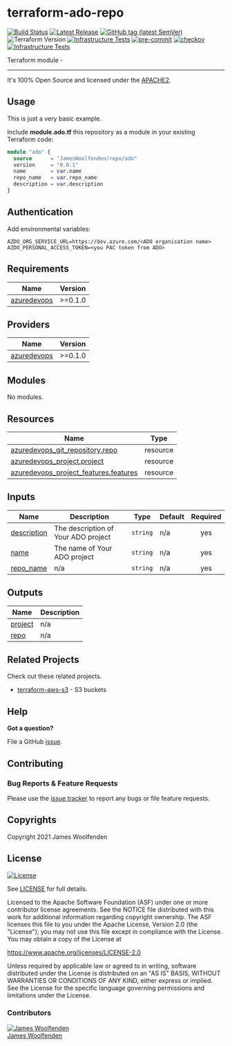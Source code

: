# terraform-ado-repo

[![Build Status](https://github.com/JamesWoolfenden/terraform-ado-repo/workflows/Verify%20and%20Bump/badge.svg?branch=master)](https://github.com/JamesWoolfenden/terraform-ado-repo)
[![Latest Release](https://img.shields.io/github/release/JamesWoolfenden/terraform-ado-repo.svg)](https://github.com/JamesWoolfenden/terraform-ado-repo/releases/latest)
[![GitHub tag (latest SemVer)](https://img.shields.io/github/tag/JamesWoolfenden/terraform-ado-repo.svg?label=latest)](https://github.com/JamesWoolfenden/terraform-ado-repo/releases/latest)
![Terraform Version](https://img.shields.io/badge/tf-%3E%3D0.14.0-blue.svg)
[![Infrastructure Tests](https://www.bridgecrew.cloud/badges/github/JamesWoolfenden/terraform-ado-repo/cis_aws)](https://www.bridgecrew.cloud/link/badge?vcs=github&fullRepo=JamesWoolfenden%2Fterraform-ado-repo&benchmark=CIS+AWS+V1.2)
[![pre-commit](https://img.shields.io/badge/pre--commit-enabled-brightgreen?logo=pre-commit&logoColor=white)](https://github.com/pre-commit/pre-commit)
[![checkov](https://img.shields.io/badge/checkov-verified-brightgreen)](https://www.checkov.io/)
[![Infrastructure Tests](https://www.bridgecrew.cloud/badges/github/jameswoolfenden/terraform-ado-repo/general)](https://www.bridgecrew.cloud/link/badge?vcs=github&fullRepo=JamesWoolfenden%2Fterraform-ado-repo&benchmark=INFRASTRUCTURE+SECURITY)

Terraform module -

---

It's 100% Open Source and licensed under the [APACHE2](LICENSE).

## Usage

This is just a very basic example.

Include **module.ado.tf** this repository as a module in your existing Terraform code:

```terraform
module "ado" {
  source      = "JamesWoolfenden/repo/ado"
  version     = "0.0.1"
  name        = var.name
  repo_name   = var.repo_name
  description = var.description
}
```

## Authentication

Add environmental variables:

```cli
AZDO_ORG_SERVICE_URL=https://dev.azure.com/<ADO organisation name>
AZDO_PERSONAL_ACCESS_TOKEN=<you PAC token from ADO>
```

<!-- BEGINNING OF PRE-COMMIT-TERRAFORM DOCS HOOK -->
## Requirements

| Name | Version |
|------|---------|
| <a name="requirement_azuredevops"></a> [azuredevops](#requirement\_azuredevops) | >=0.1.0 |

## Providers

| Name | Version |
|------|---------|
| <a name="provider_azuredevops"></a> [azuredevops](#provider\_azuredevops) | >=0.1.0 |

## Modules

No modules.

## Resources

| Name | Type |
|------|------|
| [azuredevops_git_repository.repo](https://registry.terraform.io/providers/microsoft/azuredevops/latest/docs/resources/git_repository) | resource |
| [azuredevops_project.project](https://registry.terraform.io/providers/microsoft/azuredevops/latest/docs/resources/project) | resource |
| [azuredevops_project_features.features](https://registry.terraform.io/providers/microsoft/azuredevops/latest/docs/resources/project_features) | resource |

## Inputs

| Name | Description | Type | Default | Required |
|------|-------------|------|---------|:--------:|
| <a name="input_description"></a> [description](#input\_description) | The description of Your ADO project | `string` | n/a | yes |
| <a name="input_name"></a> [name](#input\_name) | The name of Your ADO project | `string` | n/a | yes |
| <a name="input_repo_name"></a> [repo\_name](#input\_repo\_name) | n/a | `string` | n/a | yes |

## Outputs

| Name | Description |
|------|-------------|
| <a name="output_project"></a> [project](#output\_project) | n/a |
| <a name="output_repo"></a> [repo](#output\_repo) | n/a |
<!-- END OF PRE-COMMIT-TERRAFORM DOCS HOOK -->

## Related Projects

Check out these related projects.

- [terraform-aws-s3](https://github.com/jameswoolfenden/terraform-aws-s3) - S3 buckets

## Help

**Got a question?**

File a GitHub [issue](https://github.com/JamesWoolfenden/terraform-ado-repo/issues).

## Contributing

### Bug Reports & Feature Requests

Please use the [issue tracker](https://github.com/JamesWoolfenden/terraform-ado-repo/issues) to report any bugs or file feature requests.

## Copyrights

Copyright 2021 James Woolfenden

## License

[![License](https://img.shields.io/badge/License-Apache%202.0-blue.svg)](https://opensource.org/licenses/Apache-2.0)

See [LICENSE](LICENSE) for full details.

Licensed to the Apache Software Foundation (ASF) under one
or more contributor license agreements. See the NOTICE file
distributed with this work for additional information
regarding copyright ownership. The ASF licenses this file
to you under the Apache License, Version 2.0 (the
"License"); you may not use this file except in compliance
with the License. You may obtain a copy of the License at

<https://www.apache.org/licenses/LICENSE-2.0>

Unless required by applicable law or agreed to in writing,
software distributed under the License is distributed on an
"AS IS" BASIS, WITHOUT WARRANTIES OR CONDITIONS OF ANY
KIND, either express or implied. See the License for the
specific language governing permissions and limitations
under the License.

### Contributors

[![James Woolfenden][jameswoolfenden_avatar]][jameswoolfenden_homepage]<br/>[James Woolfenden][jameswoolfenden_homepage]

[jameswoolfenden_homepage]: https://github.com/jameswoolfenden
[jameswoolfenden_avatar]: https://github.com/jameswoolfenden.png?size=150
[github]: https://github.com/jameswoolfenden
[linkedin]: https://www.linkedin.com/in/jameswoolfenden/
[twitter]: https://twitter.com/JimWoolfenden
[share_twitter]: https://twitter.com/intent/tweet/?text=terraform-ado-repo&url=https://github.com/JamesWoolfenden/terraform-ado-repo
[share_linkedin]: https://www.linkedin.com/shareArticle?mini=true&title=terraform-ado-repo&url=https://github.com/JamesWoolfenden/terraform-ado-repo
[share_reddit]: https://reddit.com/submit/?url=https://github.com/JamesWoolfenden/terraform-ado-repo
[share_facebook]: https://facebook.com/sharer/sharer.php?u=https://github.com/JamesWoolfenden/terraform-ado-repo
[share_email]: mailto:?subject=terraform-ado-repo&body=https://github.com/JamesWoolfenden/terraform-ado-repo
